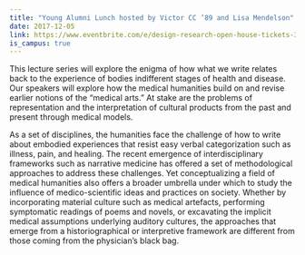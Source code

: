 ```yaml
---
title: "Young Alumni Lunch hosted by Victor CC ’89 and Lisa Mendelson"
date: 2017-12-05
link: https://www.eventbrite.com/e/design-research-open-house-tickets-38053730733
is_campus: true
---
```


This lecture series will explore the enigma of how what we write relates back to the experience of bodies indifferent stages of health and disease. Our speakers will explore how the medical humanities build on and revise earlier notions of the “medical arts.” At stake are the problems of representation and the interpretation of cultural products from the past and present through medical models.

As a set of disciplines, the humanities face the challenge of how to write about embodied experiences that resist easy verbal categorization such as illness, pain, and healing. The recent emergence of interdisciplinary frameworks such as narrative medicine has offered a set of methodological approaches to address these challenges. Yet conceptualizing a field of medical humanities also offers a broader umbrella under which to study the influence of medico-scientific ideas and practices on society.  Whether by incorporating material culture such as medical artefacts, performing symptomatic readings of poems and novels, or excavating the implicit medical assumptions underlying auditory cultures, the approaches that emerge from a historiographical or interpretive framework are different from those coming from the physician’s black bag.
